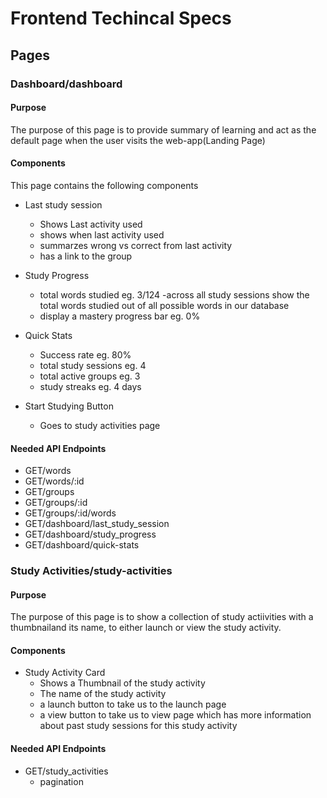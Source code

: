 # Frontend Techincal Specs

## Pages

### Dashboard/dashboard

#### Purpose
The purpose of this page is to provide summary of learning and act as the default page when the user visits the web-app(Landing Page)

#### Components
This page contains the following components
- Last study session
    - Shows Last activity used
    - shows when last activity used
    - summarzes wrong vs correct from last activity
    - has a link to the group

- Study Progress
    - total words studied eg. 3/124
        -across all study sessions show the total words studied out of all possible words in our database
    - display a mastery progress bar eg. 0%

- Quick Stats
    - Success rate eg. 80%
    - total study sessions eg. 4
    - total active groups eg. 3
    - study streaks eg. 4 days

- Start Studying Button
    - Goes to study activities page

#### Needed API Endpoints

- GET/words
- GET/words/:id
- GET/groups
- GET/groups/:id
- GET/groups/:id/words
- GET/dashboard/last_study_session
- GET/dashboard/study_progress
- GET/dashboard/quick-stats


### Study Activities/study-activities

#### Purpose
The purpose of this page is to show a collection of study actiivities with a thumbnailand its name, to either launch or view the study activity. 

#### Components

- Study Activity Card
    - Shows a Thumbnail of the study activity
    - The name of the study activity
    - a launch button to take us to the launch page
    - a view button to take us to view page which has more information about past study sessions for this study activity

#### Needed API Endpoints

- GET/study_activities
    - pagination

